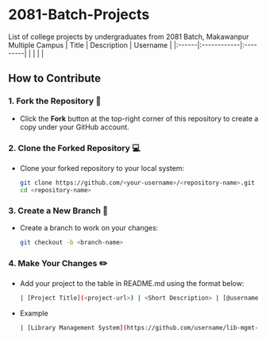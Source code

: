 # 2081-Batch-Projects
List of college projects by undergraduates from 2081 Batch, Makawanpur Multiple Campus
| Title | Description | Username |
|:------|:------------|:---------|
| []() | | []() |

## How to Contribute  

### 1. Fork the Repository 🍴  
- Click the **Fork** button at the top-right corner of this repository to create a copy under your GitHub account.  

### 2. Clone the Forked Repository 💻   
- Clone your forked repository to your local system:  
  ```bash  
  git clone https://github.com/<your-username>/<repository-name>.git  
  cd <repository-name>
  ```
### 3. Create a New Branch 🌿  
- Create a branch to work on your changes:
  ```bash
  git checkout -b <branch-name>  
  ```
### 4. Make Your Changes ✏️
- Add your project to the table in README.md using the format below:
  ```bash
  | [Project Title](<project-url>) | <Short Description> | [@username](<github-profile-url>) |  
  ```
- Example
  ```bash
  | [Library Management System](https://github.com/username/lib-mgmt-sys) | Console-based library management system in Java | [@username](https://github.com/username) |  
  ```

